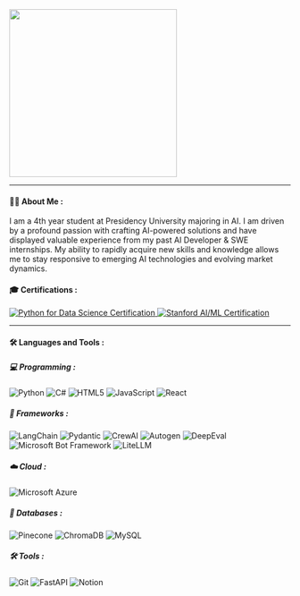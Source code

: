 <img src="" width="300">

---

#### 🙋‍♂️ About Me :
I am a 4th year student at Presidency University majoring in AI. I am driven by a profound passion with crafting AI-powered solutions and have displayed valuable experience from my past AI Developer & SWE internships. My ability to rapidly acquire new skills and knowledge allows me to stay responsive to emerging AI technologies and evolving market dynamics.

#### 🎓 Certifications :
<div id="header" >
  <div id="badges">
    <a href="https://www.mygreatlearning.com/certificate/TKHXHXXQ" target="_blank">
        <img src="https://img.shields.io/badge/Python%20for%20Data%20Science-000000?style=flat&logo=Python&logoColor=ffe873&labelColor=306998" alt="Python for Data Science Certification">
    </a>
    <a href="https://www.coursera.org/account/accomplishments/specialization/REM7ZSFZCJAP" target="_blank">
        <img src="https://img.shields.io/badge/AI/ML%20Certified%20by%20Stanford-000000?style=flat&logo=Coursera&logoColor=white&labelColor=000080" alt="Stanford AI/ML Certification">
    </a>
   </div>
</div>

---

#### 🛠️ Languages and Tools :
##### 💻 Programming : 
![Python](https://img.shields.io/badge/Python-FFD43B?style=for-the-badge&logo=python&logoColor=blue)
![C#](https://img.shields.io/badge/C%23-239120?style=for-the-badge&logo=c-sharp&logoColor=white)
![HTML5](https://img.shields.io/badge/HTML5-E34F26?style=for-the-badge&logo=html5&logoColor=white)
![JavaScript](https://img.shields.io/badge/JavaScript-323330?style=for-the-badge&logo=javascript&logoColor=F7DF1E)
![React](https://img.shields.io/badge/React-20232A?style=for-the-badge&logo=react&logoColor=61DAFB)

##### 🧩 Frameworks :
![LangChain](https://img.shields.io/badge/LangChain-000000?style=for-the-badge&logo=python&logoColor=white)
![Pydantic](https://img.shields.io/badge/Pydantic-E92063?style=for-the-badge&logo=python&logoColor=white)
![CrewAI](https://img.shields.io/badge/CrewAI-4A90E2?style=for-the-badge&logo=artificial-intelligence&logoColor=white)
![Autogen](https://img.shields.io/badge/Autogen-FF6F61?style=for-the-badge&logo=microsoft&logoColor=white)
![DeepEval](https://img.shields.io/badge/DeepEval-007ACC?style=for-the-badge&logo=python&logoColor=white)
![Microsoft Bot Framework](https://img.shields.io/badge/Microsoft%20Bot%20Framework-5C2D91?style=for-the-badge&logo=microsoft&logoColor=white)
![LiteLLM](https://img.shields.io/badge/LiteLLM-000000?style=for-the-badge&logo=python&logoColor=white)

##### ☁️ Cloud :
![Microsoft Azure](https://img.shields.io/badge/Microsoft%20Azure-0089D6?style=for-the-badge&logo=microsoft-azure&logoColor=white)

##### 💾 Databases :
![Pinecone](https://img.shields.io/badge/Pinecone-6E57FF?style=for-the-badge&logo=database&logoColor=white)
![ChromaDB](https://img.shields.io/badge/ChromaDB-4285F4?style=for-the-badge&logo=database&logoColor=white)
![MySQL](https://img.shields.io/badge/MySQL-005C84?style=for-the-badge&logo=mysql&logoColor=white)

##### 🛠️ Tools :
![Git](https://img.shields.io/badge/Git-F05032?style=for-the-badge&logo=git&logoColor=white)
![FastAPI](https://img.shields.io/badge/FastAPI-009688?style=for-the-badge&logo=fastapi&logoColor=white)
![Notion](https://img.shields.io/badge/Notion-000000?style=for-the-badge&logo=notion&logoColor=white)


